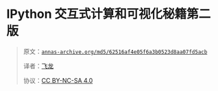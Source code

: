 # IPython 交互式计算和可视化秘籍第二版

> 原文：[`annas-archive.org/md5/62516af4e05f6a3b0523d8aa07fd5acb`](https://annas-archive.org/md5/62516af4e05f6a3b0523d8aa07fd5acb)
> 
> 译者：[飞龙](https://github.com/wizardforcel)
> 
> 协议：[CC BY-NC-SA 4.0](http://creativecommons.org/licenses/by-nc-sa/4.0/)